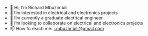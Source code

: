 - 👋 Hi, I’m Richard Mbuzimbili
- 👀 I’m interested in electrical and electronics projects
- 🌱 I’m currently a graduate electrical engineer
- 💞️ I’m looking to collaborate on electrical and electronics projects
- 📫 How to reach me: r.mbuzimbili@gmail.com

<!---
Mbuzimbili/Mbuzimbili is a ✨ special ✨ repository because its `README.md` (this file) appears on your GitHub profile.
You can click the Preview link to take a look at your changes.
--->
